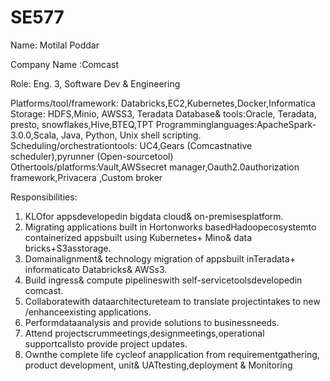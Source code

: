 # SE577

Name: Motilal Poddar 

Company Name :Comcast

Role: Eng. 3, Software Dev & Engineering

Platforms/tool/framework: Databricks,EC2,Kubernetes,Docker,Informatica
Storage: HDFS,Minio, AWSS3, Teradata
Database& tools:Oracle, Teradata, presto, snowflakes,Hive,BTEQ,TPT
Programminglanguages:ApacheSpark-3.0.0,Scala, Java, Python, Unix shell scripting.
Scheduling/orchestrationtools: UC4,Gears (Comcastnative scheduler),pyrunner
(Open-sourcetool)
Othertools/platforms:Vault,AWSsecret manager,Oauth2.0authorization
framework,Privacera ,Custom broker

Responsibilities:
1. KLOfor appsdevelopedin bigdata cloud& on-premisesplatform.
2. Migrating applications built in Hortonworks basedHadoopecosystemto
containerized appsbuilt using Kubernetes+ Mino& data bricks+S3asstorage.
3. Domainalignment& technology migration of appsbuilt inTeradata+
informaticato Databricks& AWSs3.
4. Build ingress& compute pipelineswith self-servicetoolsdevelopedin comcast.
5. Collaboratewith dataarchitectureteam to translate projectintakes to new
/enhanceexisting applications.
6. Performdataanalysis and provide solutions to businessneeds.
7. Attend projectscrummeetings,designmeetings,operational supportcallsto
provide project updates.
8. Ownthe complete life cycleof anapplication from requirementgathering,
product development, unit& UATtesting,deployment & Monitoring
